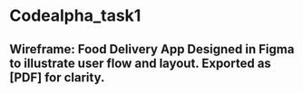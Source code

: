 # Codealpha_task1
## Wireframe: Food Delivery App Designed in Figma to illustrate user flow and layout. Exported as [PDF] for clarity.

